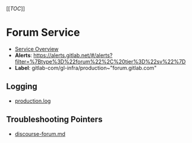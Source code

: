 <!-- MARKER: do not edit this section directly. Edit services/service-catalog.yml then run scripts/generate-docs -->
[[_TOC_]]

#  Forum Service
* [Service Overview](https://dashboards.gitlab.net/d/https://dashboards.gitlab.net/d/bd2Kl9Imk/host-stats?orgId=1&refresh=1m&var-environment=ops&var-node=forum.gitlab.com)
* **Alerts**: https://alerts.gitlab.net/#/alerts?filter=%7Btype%3D%22forum%22%2C%20tier%3D%22sv%22%7D
* **Label**: gitlab-com/gl-infra/production~"forum.gitlab.com"

## Logging

* [production.log](/var/discourse/shared/standalone/log/rails)

## Troubleshooting Pointers

* [discourse-forum.md](discourse-forum.md)
<!-- END_MARKER -->


<!-- ## Summary -->

<!-- ## Architecture -->

<!-- ## Performance -->

<!-- ## Scalability -->

<!-- ## Availability -->

<!-- ## Durability -->

<!-- ## Security/Compliance -->

<!-- ## Monitoring/Alerting -->

<!-- ## Links to further Documentation -->
